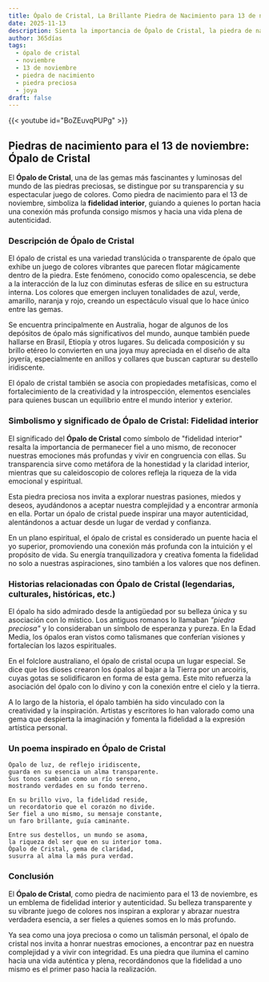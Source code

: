 ```yaml
---
title: Ópalo de Cristal, La Brillante Piedra de Nacimiento para 13 de noviembre
date: 2025-11-13
description: Sienta la importancia de Ópalo de Cristal, la piedra de nacimiento de 13 de noviembre que simboliza Fidelidad interior. Deje que su belleza y significado iluminen su día.
author: 365días
tags:
  - ópalo de cristal
  - noviembre
  - 13 de noviembre
  - piedra de nacimiento
  - piedra preciosa
  - joya
draft: false
---
```


{{< youtube id="BoZEuvqPUPg" >}}

## Piedras de nacimiento para el 13 de noviembre: Ópalo de Cristal

El **Ópalo de Cristal**, una de las gemas más fascinantes y luminosas del mundo de las piedras preciosas, se distingue por su transparencia y su espectacular juego de colores. Como piedra de nacimiento para el 13 de noviembre, simboliza la **fidelidad interior**, guiando a quienes lo portan hacia una conexión más profunda consigo mismos y hacia una vida plena de autenticidad.

### Descripción de Ópalo de Cristal

El ópalo de cristal es una variedad translúcida o transparente de ópalo que exhibe un juego de colores vibrantes que parecen flotar mágicamente dentro de la piedra. Este fenómeno, conocido como opalescencia, se debe a la interacción de la luz con diminutas esferas de sílice en su estructura interna. Los colores que emergen incluyen tonalidades de azul, verde, amarillo, naranja y rojo, creando un espectáculo visual que lo hace único entre las gemas.

Se encuentra principalmente en Australia, hogar de algunos de los depósitos de ópalo más significativos del mundo, aunque también puede hallarse en Brasil, Etiopía y otros lugares. Su delicada composición y su brillo etéreo lo convierten en una joya muy apreciada en el diseño de alta joyería, especialmente en anillos y collares que buscan capturar su destello iridiscente.

El ópalo de cristal también se asocia con propiedades metafísicas, como el fortalecimiento de la creatividad y la introspección, elementos esenciales para quienes buscan un equilibrio entre el mundo interior y exterior.

### Simbolismo y significado de Ópalo de Cristal: Fidelidad interior

El significado del **Ópalo de Cristal** como símbolo de "fidelidad interior" resalta la importancia de permanecer fiel a uno mismo, de reconocer nuestras emociones más profundas y vivir en congruencia con ellas. Su transparencia sirve como metáfora de la honestidad y la claridad interior, mientras que su caleidoscopio de colores refleja la riqueza de la vida emocional y espiritual.

Esta piedra preciosa nos invita a explorar nuestras pasiones, miedos y deseos, ayudándonos a aceptar nuestra complejidad y a encontrar armonía en ella. Portar un ópalo de cristal puede inspirar una mayor autenticidad, alentándonos a actuar desde un lugar de verdad y confianza.

En un plano espiritual, el ópalo de cristal es considerado un puente hacia el yo superior, promoviendo una conexión más profunda con la intuición y el propósito de vida. Su energía tranquilizadora y creativa fomenta la fidelidad no solo a nuestras aspiraciones, sino también a los valores que nos definen.

### Historias relacionadas con Ópalo de Cristal (legendarias, culturales, históricas, etc.)

El ópalo ha sido admirado desde la antigüedad por su belleza única y su asociación con lo místico. Los antiguos romanos lo llamaban _"piedra preciosa"_ y lo consideraban un símbolo de esperanza y pureza. En la Edad Media, los ópalos eran vistos como talismanes que conferían visiones y fortalecían los lazos espirituales.

En el folclore australiano, el ópalo de cristal ocupa un lugar especial. Se dice que los dioses crearon los ópalos al bajar a la Tierra por un arcoíris, cuyas gotas se solidificaron en forma de esta gema. Este mito refuerza la asociación del ópalo con lo divino y con la conexión entre el cielo y la tierra.

A lo largo de la historia, el ópalo también ha sido vinculado con la creatividad y la inspiración. Artistas y escritores lo han valorado como una gema que despierta la imaginación y fomenta la fidelidad a la expresión artística personal.

### Un poema inspirado en Ópalo de Cristal

```
Ópalo de luz, de reflejo iridiscente,  
guarda en su esencia un alma transparente.  
Sus tonos cambian como un río sereno,  
mostrando verdades en su fondo terreno.  

En su brillo vivo, la fidelidad reside,  
un recordatorio que el corazón no divide.  
Ser fiel a uno mismo, su mensaje constante,  
un faro brillante, guía caminante.  

Entre sus destellos, un mundo se asoma,  
la riqueza del ser que en su interior toma.  
Ópalo de Cristal, gema de claridad,  
susurra al alma la más pura verdad.  
```

### Conclusión

El **Ópalo de Cristal**, como piedra de nacimiento para el 13 de noviembre, es un emblema de fidelidad interior y autenticidad. Su belleza transparente y su vibrante juego de colores nos inspiran a explorar y abrazar nuestra verdadera esencia, a ser fieles a quienes somos en lo más profundo.

Ya sea como una joya preciosa o como un talismán personal, el ópalo de cristal nos invita a honrar nuestras emociones, a encontrar paz en nuestra complejidad y a vivir con integridad. Es una piedra que ilumina el camino hacia una vida auténtica y plena, recordándonos que la fidelidad a uno mismo es el primer paso hacia la realización.